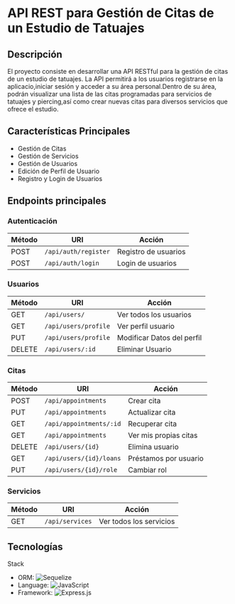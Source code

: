 # API REST para Gestión de Citas de un Estudio de Tatuajes

## Descripción

El proyecto consiste en desarrollar una API RESTful para la gestión de citas de un estudio de tatuajes. La API permitirá a los usuarios registrarse en la aplicacio,iniciar sesión y acceder a su área personal.Dentro de su área, podrán visualizar una lista de las citas programadas para servicios de tatuajes y piercing,así como crear nuevas citas para diversos servicios que ofrece el estudio.

## Características Principales

- Gestión de Citas
- Gestión de Servicios
- Gestión de Usuarios
- Edición de Perfil de Usuario
- Registro y Login de Usuarios

## Endpoints principales

### Autenticación

| Método | URI                  | Acción               |
| ------ | -------------------- | -------------------- |
| POST   | `/api/auth/register` | Registro de usuarios |
| POST   | `/api/auth/login`    | Login de usuarios    |

### Usuarios

| Método | URI                  | Acción                     |
| ------ | -------------------- | -------------------------- |
| GET    | `/api/users/`        | Ver todos los usuarios     |
| GET    | `/api/users/profile` | Ver perfil usuario         |
| PUT    | `/api/users/profile` | Modificar Datos del perfil |
| DELETE | `/api/users/:id`     | Eliminar Usuario           |

### Citas

| Método | URI                     | Acción                |
| ------ | ----------------------- | --------------------- |
| POST   | `/api/appointments`     | Crear cita            |
| PUT    | `/api/appointments`     | Actualizar cita       |
| GET    | `/api/appointments/:id` | Recuperar cita        |
| GET    | `/api/appointments`     | Ver mis propias citas |
| DELETE | `/api/users/{id}`       | Elimina usuario       |
| GET    | `/api/users/{id}/loans` | Préstamos por usuario |
| PUT    | `/api/users/{id}/role`  | Cambiar rol           |

### Servicios

| Método | URI             | Acción                  |
| ------ | --------------- | ----------------------- |
| GET    | `/api/services` | Ver todos los servicios |

## Tecnologías

<a id="stack">Stack</a>

- ORM: ![Sequelize](https://img.shields.io/badge/Sequelize-52B0E7?style=for-the-badge&logo=Sequelize&logoColor=white)
- Language: ![JavaScript](https://img.shields.io/badge/javascript-%23323330.svg?style=for-the-badge&logo=javascript&logoColor=%23F7DF1E)
- Framework: ![Express.js](https://img.shields.io/badge/express.js-%23404d59.svg?style=for-the-badge&logo=express&logoColor=%2361DAFB)
